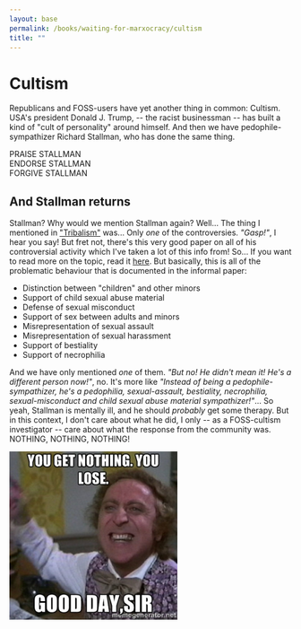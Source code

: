 ```yaml
---
layout: base
permalink: /books/waiting-for-marxocracy/cultism
title: ""
---
```


# Cultism
Republicans and FOSS-users have yet another thing in common: Cultism. USA's
president Donald J. Trump, -- the racist businessman -- has built a kind of
"cult of personality" around himself. And then we have pedophile-sympathizer
Richard Stallman, who has done the same thing.

PRAISE STALLMAN  
ENDORSE STALLMAN  
FORGIVE STALLMAN

## And Stallman returns
Stallman? Why would we mention Stallman again? Well... The thing I mentioned
in ["Tribalism"](/books/waiting-for-marxocracy/foss-culture#tribalism) was... Only *one* of the controversies.
*"Gasp!"*, I hear you say! But fret not, there's this very good paper on
all of his controversial activity which I've taken a lot of this info from!
So... If you want to read more on the topic, read it [here](https://https://stallman-report.org/).
But basically, this is all of the problematic behaviour that is documented
in the informal paper:

- Distinction between "children" and other minors
- Support of child sexual abuse material
- Defense of sexual misconduct
- Support of sex between adults and minors
- Misrepresentation of sexual assault
- Misrepresentation of sexual harassment
- Support of bestiality
- Support of necrophilia

And we have only mentioned *one* of them. *"But no! He didn't mean it! He's
a different person now!"*, no. It's more like *"Instead of being a pedophile-sympathizer,
he's a pedophilia, sexual-assault, bestiality, necrophilia, sexual-misconduct and child
sexual abuse material sympathizer!"*... So yeah, Stallman is mentally ill, and he should
*probably* get some therapy. But in this context, I don't care about what he did, I only
-- as a FOSS-cultism investigator -- care about what the response from the community was.
NOTHING, NOTHING, NOTHING!

[![You get nothing! You lose! Good day sir!](/images/wonka.jpg)](/)
